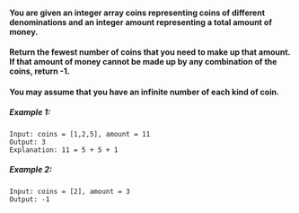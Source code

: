 #### You are given an integer array coins representing coins of different denominations and an integer amount representing a total amount of money.

#### Return the fewest number of coins that you need to make up that amount. If that amount of money cannot be made up by any combination of the coins, return -1.

#### You may assume that you have an infinite number of each kind of coin.

##### Example 1:
```
Input: coins = [1,2,5], amount = 11
Output: 3
Explanation: 11 = 5 + 5 + 1
```

##### Example 2:
```
Input: coins = [2], amount = 3
Output: -1
```
